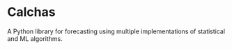 # Calchas
A Python library for forecasting using multiple implementations of statistical and ML algorithms.
